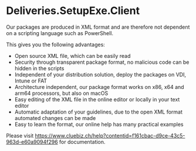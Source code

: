 # Deliveries.SetupExe.Client

Our packages are produced in XML format and are therefore not dependent on a scripting language such as PowerShell.

This gives you the following advantages:

* Open source XML file, which can be easily read
* Security through transparent package format, no malicious code can be hidden in the scripts
* Independent of your distribution solution, deploy the packages on VDI, Intune or FAT
* Architecture independent, our package format works on x86, x64 and arm64 processors, but also on macOS
* Easy editing of the XML file in the online editor or locally in your text editor
* Automatic adaptation of your guidelines, due to the open XML format automated changes can be made
* Easy to learn the format, our online help has many practical examples

Please visit https://www.cluebiz.ch/help?contentid=f161cbac-d9ce-43c5-963d-e60a9094f296 for documentation.
